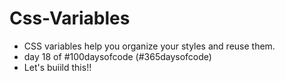 # Css-Variables
- CSS variables help you organize your styles and reuse them.
- day 18 of #100daysofcode (#365daysofcode)
- Let's buiild this!!
